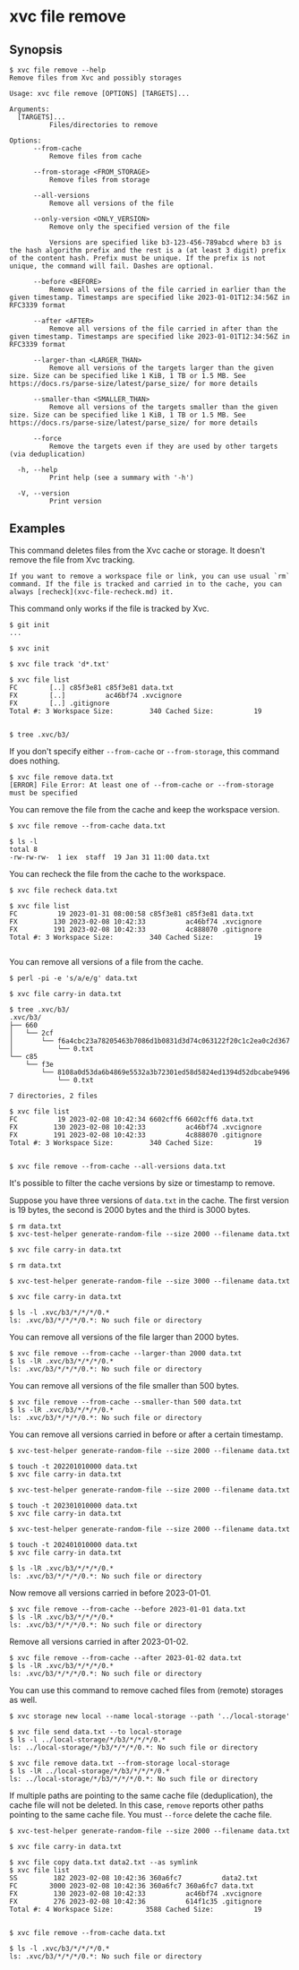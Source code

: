 # xvc file remove

## Synopsis

```console
$ xvc file remove --help
Remove files from Xvc and possibly storages

Usage: xvc file remove [OPTIONS] [TARGETS]...

Arguments:
  [TARGETS]...
          Files/directories to remove

Options:
      --from-cache
          Remove files from cache

      --from-storage <FROM_STORAGE>
          Remove files from storage

      --all-versions
          Remove all versions of the file

      --only-version <ONLY_VERSION>
          Remove only the specified version of the file

          Versions are specified like b3-123-456-789abcd where b3 is the hash algorithm prefix and the rest is a (at least 3 digit) prefix of the content hash. Prefix must be unique. If the prefix is not unique, the command will fail. Dashes are optional.

      --before <BEFORE>
          Remove all versions of the file carried in earlier than the given timestamp. Timestamps are specified like 2023-01-01T12:34:56Z in RFC3339 format

      --after <AFTER>
          Remove all versions of the file carried in after than the given timestamp. Timestamps are specified like 2023-01-01T12:34:56Z in RFC3339 format

      --larger-than <LARGER_THAN>
          Remove all versions of the targets larger than the given size. Size can be specified like 1 KiB, 1 TB or 1.5 MB. See https://docs.rs/parse-size/latest/parse_size/ for more details

      --smaller-than <SMALLER_THAN>
          Remove all versions of the targets smaller than the given size. Size can be specified like 1 KiB, 1 TB or 1.5 MB. See https://docs.rs/parse-size/latest/parse_size/ for more details

      --force
          Remove the targets even if they are used by other targets (via deduplication)

  -h, --help
          Print help (see a summary with '-h')

  -V, --version
          Print version

```


## Examples

This command deletes files from the Xvc cache or storage. It doesn't remove the file from Xvc tracking.

```admonition tip
If you want to remove a workspace file or link, you can use usual `rm` command. If the file is tracked and carried in to the cache, you can always [recheck](xvc-file-recheck.md) it.
```

This command only works if the file is tracked by Xvc.

```console
$ git init
...

$ xvc init

$ xvc file track 'd*.txt'

$ xvc file list
FC        [..] c85f3e81 c85f3e81 data.txt
FX        [..]          ac46bf74 .xvcignore
FX        [..] .gitignore
Total #: 3 Workspace Size:         340 Cached Size:          19


$ tree .xvc/b3/

```

If you don't specify either `--from-cache` or `--from-storage`, this command does nothing.

```console
$ xvc file remove data.txt
[ERROR] File Error: At least one of --from-cache or --from-storage must be specified

```


You can remove the file from the cache and keep the workspace version.

```console
$ xvc file remove --from-cache data.txt

$ ls -l
total 8
-rw-rw-rw-  1 iex  staff  19 Jan 31 11:00 data.txt

```

You can recheck the file from the cache to the workspace.

```console
$ xvc file recheck data.txt

$ xvc file list
FC          19 2023-01-31 08:00:58 c85f3e81 c85f3e81 data.txt
FX         130 2023-02-08 10:42:33          ac46bf74 .xvcignore
FX         191 2023-02-08 10:42:33          4c888070 .gitignore
Total #: 3 Workspace Size:         340 Cached Size:          19


```

You can remove all versions of a file from the cache.

```console
$ perl -pi -e 's/a/e/g' data.txt

$ xvc file carry-in data.txt

$ tree .xvc/b3/
.xvc/b3/
├── 660
│   └── 2cf
│       └── f6a4cbc23a78205463b7086d1b0831d3d74c063122f20c1c2ea0c2d367
│           └── 0.txt
└── c85
    └── f3e
        └── 8108a0d53da6b4869e5532a3b72301ed58d5824ed1394d52dbcabe9496
            └── 0.txt

7 directories, 2 files

$ xvc file list
FC          19 2023-02-08 10:42:34 6602cff6 6602cff6 data.txt
FX         130 2023-02-08 10:42:33          ac46bf74 .xvcignore
FX         191 2023-02-08 10:42:33          4c888070 .gitignore
Total #: 3 Workspace Size:         340 Cached Size:          19


$ xvc file remove --from-cache --all-versions data.txt

```

It's possible to filter the cache versions by size or timestamp to remove.

Suppose you have three versions of `data.txt` in the cache. The first version is 19 bytes, the second is 2000 bytes and
the third is 3000 bytes.

```console
$ rm data.txt
$ xvc-test-helper generate-random-file --size 2000 --filename data.txt

$ xvc file carry-in data.txt

$ rm data.txt

$ xvc-test-helper generate-random-file --size 3000 --filename data.txt

$ xvc file carry-in data.txt

$ ls -l .xvc/b3/*/*/*/0.*
ls: .xvc/b3/*/*/*/0.*: No such file or directory

```

You can remove all versions of the file larger than 2000 bytes.

```console
$ xvc file remove --from-cache --larger-than 2000 data.txt
$ ls -lR .xvc/b3/*/*/*/0.*
ls: .xvc/b3/*/*/*/0.*: No such file or directory

```

You can remove all versions of the file smaller than 500 bytes.

```console
$ xvc file remove --from-cache --smaller-than 500 data.txt
$ ls -lR .xvc/b3/*/*/*/0.*
ls: .xvc/b3/*/*/*/0.*: No such file or directory

```

You can remove all versions carried in before or after a certain timestamp.

```console
$ xvc-test-helper generate-random-file --size 2000 --filename data.txt

$ touch -t 202201010000 data.txt
$ xvc file carry-in data.txt

$ xvc-test-helper generate-random-file --size 2000 --filename data.txt

$ touch -t 202301010000 data.txt
$ xvc file carry-in data.txt

$ xvc-test-helper generate-random-file --size 2000 --filename data.txt

$ touch -t 202401010000 data.txt
$ xvc file carry-in data.txt

$ ls -lR .xvc/b3/*/*/*/0.*
ls: .xvc/b3/*/*/*/0.*: No such file or directory

```

Now remove all versions carried in before 2023-01-01.

```console
$ xvc file remove --from-cache --before 2023-01-01 data.txt
$ ls -lR .xvc/b3/*/*/*/0.*
ls: .xvc/b3/*/*/*/0.*: No such file or directory

```

Remove all versions carried in after 2023-01-02.

```console
$ xvc file remove --from-cache --after 2023-01-02 data.txt
$ ls -lR .xvc/b3/*/*/*/0.*
ls: .xvc/b3/*/*/*/0.*: No such file or directory

```

You can use this command to remove cached files from (remote) storages as well.

```console
$ xvc storage new local --name local-storage --path '../local-storage'

$ xvc file send data.txt --to local-storage
$ ls -l ../local-storage/*/b3/*/*/*/0.*
ls: ../local-storage/*/b3/*/*/*/0.*: No such file or directory

$ xvc file remove data.txt --from-storage local-storage
$ ls -lR ../local-storage/*/b3/*/*/*/0.*
ls: ../local-storage/*/b3/*/*/*/0.*: No such file or directory

```


If multiple paths are pointing to the same cache file (deduplication), the cache file will not be deleted.
In this case, `remove` reports other paths pointing to the same cache file. You must `--force` delete the cache file.

```console
$ xvc-test-helper generate-random-file --size 2000 --filename data.txt

$ xvc file carry-in data.txt

$ xvc file copy data.txt data2.txt --as symlink
$ xvc file list
SS         182 2023-02-08 10:42:36 360a6fc7          data2.txt
FC        3000 2023-02-08 10:42:36 360a6fc7 360a6fc7 data.txt
FX         130 2023-02-08 10:42:33          ac46bf74 .xvcignore
FX         276 2023-02-08 10:42:36          614f1c35 .gitignore
Total #: 4 Workspace Size:        3588 Cached Size:          19


$ xvc file remove --from-cache data.txt

$ ls -l .xvc/b3/*/*/*/0.*
ls: .xvc/b3/*/*/*/0.*: No such file or directory

```
